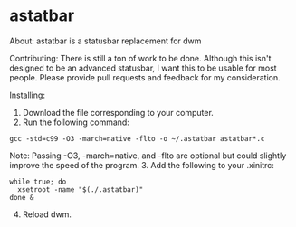 # astatbar
About:
astatbar is a statusbar replacement for dwm

Contributing:
There is still a ton of work to be done.
Although this isn't designed to be an advanced statusbar, I want this to be usable for most people.
Please provide pull requests and feedback for my consideration.

Installing:
1. Download the file corresponding to your computer.
2. Run the following command: 
```
gcc -std=c99 -O3 -march=native -flto -o ~/.astatbar astatbar*.c
```
Note: Passing -O3, -march=native, and -flto are optional but could slightly improve the speed of the program.
3. Add the following to your .xinitrc: 
```
while true; do
  xsetroot -name "$(./.astatbar)"
done &
```

4. Reload dwm.
